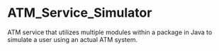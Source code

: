 # ATM_Service_Simulator
ATM service that utilizes multiple modules within a package in Java to simulate a user using an actual ATM system.

